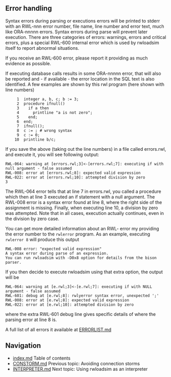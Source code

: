 ## Error handling 
Syntax errors during parsing or executions errors will be printed to 
stderr with an RWL-nnn error number, file name, line number and error 
text, much like ORA-nnnnn errors.
Syntax errors during parse will prevent later execution.
There are three categories of errors: warnings, errors and critical 
errors, plus a special RWL-600 internal error which is used by 
rwloadsim itself to report abnormal situations.

If you receive an RWL-600 error, please report it providing as much 
evidence as possible.

If executing database calls results in some ORA-nnnnn error, that will 
also be reported and - if available - the error location in the SQL 
text is also identified.
A few examples are shown by this rwl program (here shown with line 
numbers) 
```
     1  integer a, b, c; b := 3;
     2  procedure ifnull()
     3    if a then
     4      printline "a is not zero";
     5    end;
     6  end;
     7  ifnull();
     8  c := ; # wrong syntax
     9  c := 0;
    10  printline b/c;
```
If you save the above (taking out the line numbers) in a file called 
errors.rwl, and execute it, you will see following output: 
```
RWL-064: warning at [errors.rwl;3]<-[errors.rwl;7]: executing if with null argument - false assumed
RWL-008: error at [errors.rwl;8]: expected valid expression
RWL-022: error at [errors.rwl;10]: attempted division by zero
3
```
The RWL-064 error tells that at line 7 in errors.rwl, you called a 
procedure which then at line 3 executed an if statement with a null 
argument.
The RWL-008 error is a syntax error found at line 8, where the right 
side of the assignment is missing.
Finally, when executing line 10, a division by zero was attempted.
Note that in all cases, execution actually continues, even in the 
division by zero case. 

You can get more detailed information about an RWL- error my providing
the error number to the ```rwlerror``` program.
As an example, executing ```rwlerror 8```
will produce this output
```
RWL-008 error: "expected valid expression"
A syntax error during parse of an expression.
You can run rwloadsim with -D0x8 option for details from the bison parser.
```
If you then decide to execute rwloadsim using that extra option, the output
will be
```
RWL-064: warning at [e.rwl;3]<-[e.rwl;7]: executing if with NULL argument - false assumed
RWL-601: debug at [e.rwl;8]: rwlyerror syntax error, unexpected ';'
RWL-008: error at [e.rwl;8]: expected valid expression
RWL-022: error at [e.rwl;10]: attempted division by zero
```
where the extra RWL-601 debug line gives specific details of where the parsing
error at line 8 is.

A full list of all errors it available at [ERRORLIST.md](ERRORLIST.md)

## Navigation
* [index.md](index.md#rwpload-simulator-users-guide) Table of contents
* [CONSTORM.md](CONSTORM.md) Previous topic: Avoiding connection storms
* [INTERPRETER.md](INTERPRETER.md) Next topic: Using rwloadsim as an interpreter
